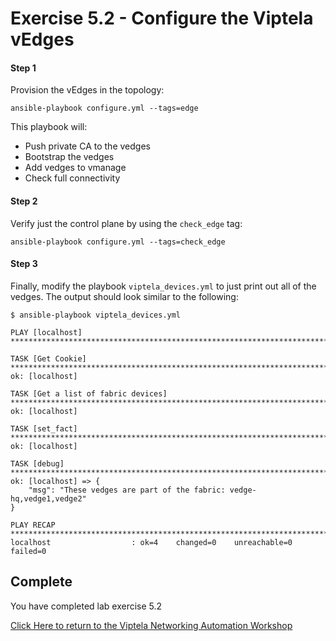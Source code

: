 # Exercise 5.2 - Configure the Viptela vEdges

#### Step 1

Provision the vEdges in the topology:

```shell
ansible-playbook configure.yml --tags=edge
```

This playbook will:
* Push private CA to the vedges
* Bootstrap the vedges
* Add vedges to vmanage
* Check full connectivity

#### Step 2

Verify just the control plane by using the `check_edge` tag:

```shell
ansible-playbook configure.yml --tags=check_edge
```

#### Step 3

Finally, modify the playbook `viptela_devices.yml` to just print out all of the vedges.  The output should look similar
to the following:

```
$ ansible-playbook viptela_devices.yml

PLAY [localhost] *******************************************************************************************************************************

TASK [Get Cookie] ******************************************************************************************************************************
ok: [localhost]

TASK [Get a list of fabric devices] ************************************************************************************************************
ok: [localhost]

TASK [set_fact] ********************************************************************************************************************************
ok: [localhost]

TASK [debug] ***********************************************************************************************************************************
ok: [localhost] => {
    "msg": "These vedges are part of the fabric: vedge-hq,vedge1,vedge2"
}

PLAY RECAP *************************************************************************************************************************************
localhost                  : ok=4    changed=0    unreachable=0    failed=0
```

## Complete

You have completed lab exercise 5.2

[Click Here to return to the Viptela Networking Automation Workshop](../../README_AUTOMATION.md)
